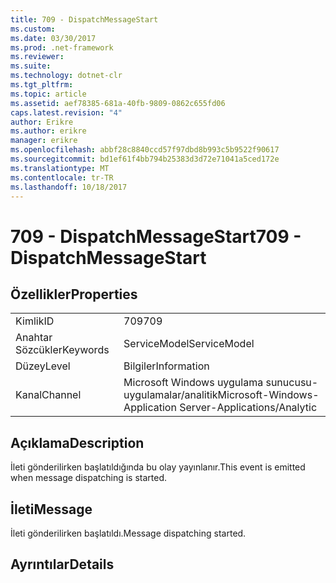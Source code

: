 ```yaml
---
title: 709 - DispatchMessageStart
ms.custom: 
ms.date: 03/30/2017
ms.prod: .net-framework
ms.reviewer: 
ms.suite: 
ms.technology: dotnet-clr
ms.tgt_pltfrm: 
ms.topic: article
ms.assetid: aef78385-681a-40fb-9809-0862c655fd06
caps.latest.revision: "4"
author: Erikre
ms.author: erikre
manager: erikre
ms.openlocfilehash: abbf28c8840ccd57f97dbd8b993c5b9522f90617
ms.sourcegitcommit: bd1ef61f4bb794b25383d3d72e71041a5ced172e
ms.translationtype: MT
ms.contentlocale: tr-TR
ms.lasthandoff: 10/18/2017
---
```

# <a name="709---dispatchmessagestart"></a><span data-ttu-id="50a80-102">709 - DispatchMessageStart</span><span class="sxs-lookup"><span data-stu-id="50a80-102">709 - DispatchMessageStart</span></span>
## <a name="properties"></a><span data-ttu-id="50a80-103">Özellikler</span><span class="sxs-lookup"><span data-stu-id="50a80-103">Properties</span></span>  
  
|||  
|-|-|  
|<span data-ttu-id="50a80-104">Kimlik</span><span class="sxs-lookup"><span data-stu-id="50a80-104">ID</span></span>|<span data-ttu-id="50a80-105">709</span><span class="sxs-lookup"><span data-stu-id="50a80-105">709</span></span>|  
|<span data-ttu-id="50a80-106">Anahtar Sözcükler</span><span class="sxs-lookup"><span data-stu-id="50a80-106">Keywords</span></span>|<span data-ttu-id="50a80-107">ServiceModel</span><span class="sxs-lookup"><span data-stu-id="50a80-107">ServiceModel</span></span>|  
|<span data-ttu-id="50a80-108">Düzey</span><span class="sxs-lookup"><span data-stu-id="50a80-108">Level</span></span>|<span data-ttu-id="50a80-109">Bilgiler</span><span class="sxs-lookup"><span data-stu-id="50a80-109">Information</span></span>|  
|<span data-ttu-id="50a80-110">Kanal</span><span class="sxs-lookup"><span data-stu-id="50a80-110">Channel</span></span>|<span data-ttu-id="50a80-111">Microsoft Windows uygulama sunucusu-uygulamalar/analitik</span><span class="sxs-lookup"><span data-stu-id="50a80-111">Microsoft-Windows-Application Server-Applications/Analytic</span></span>|  
  
## <a name="description"></a><span data-ttu-id="50a80-112">Açıklama</span><span class="sxs-lookup"><span data-stu-id="50a80-112">Description</span></span>  
 <span data-ttu-id="50a80-113">İleti gönderilirken başlatıldığında bu olay yayınlanır.</span><span class="sxs-lookup"><span data-stu-id="50a80-113">This event is emitted when message dispatching is started.</span></span>  
  
## <a name="message"></a><span data-ttu-id="50a80-114">İleti</span><span class="sxs-lookup"><span data-stu-id="50a80-114">Message</span></span>  
 <span data-ttu-id="50a80-115">İleti gönderilirken başlatıldı.</span><span class="sxs-lookup"><span data-stu-id="50a80-115">Message dispatching started.</span></span>  
  
## <a name="details"></a><span data-ttu-id="50a80-116">Ayrıntılar</span><span class="sxs-lookup"><span data-stu-id="50a80-116">Details</span></span>
